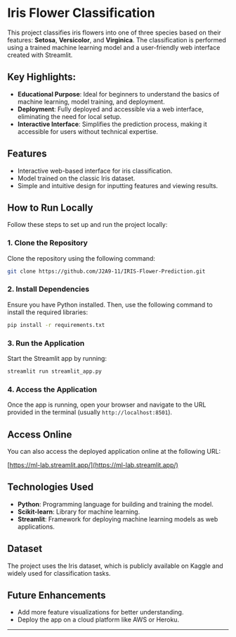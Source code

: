 
# Iris Flower Classification

This project classifies iris flowers into one of three species based on their features: **Setosa**, **Versicolor**, and **Virginica**. The classification is performed using a trained machine learning model and a user-friendly web interface created with Streamlit.


## Key Highlights:

- **Educational Purpose**: Ideal for beginners to understand the basics of machine learning, model training, and deployment.
- **Deployment**: Fully deployed and accessible via a web interface, eliminating the need for local setup.
- **Interactive Interface**: Simplifies the prediction process, making it accessible for users without technical expertise.

## Features

- Interactive web-based interface for iris classification.
- Model trained on the classic Iris dataset.
- Simple and intuitive design for inputting features and viewing results.

## How to Run Locally

Follow these steps to set up and run the project locally:

### 1. Clone the Repository

Clone the repository using the following command:

```bash
git clone https://github.com/J2A9-11/IRIS-Flower-Prediction.git
```

### 2. Install Dependencies

Ensure you have Python installed. Then, use the following command to install the required libraries:

```bash
pip install -r requirements.txt
```

### 3. Run the Application

Start the Streamlit app by running:

```bash
streamlit run streamlit_app.py
```

### 4. Access the Application

Once the app is running, open your browser and navigate to the URL provided in the terminal (usually `http://localhost:8501`).

## Access Online

You can also access the deployed application online at the following URL:

[https://ml-lab.streamlit.app/](https://ml-lab.streamlit.app/)

## Technologies Used

- **Python**: Programming language for building and training the model.
- **Scikit-learn**: Library for machine learning.
- **Streamlit**: Framework for deploying machine learning models as web applications.

## Dataset

The project uses the Iris dataset, which is publicly available on Kaggle and widely used for classification tasks.

## Future Enhancements

- Add more feature visualizations for better understanding.
- Deploy the app on a cloud platform like AWS or Heroku.

---

